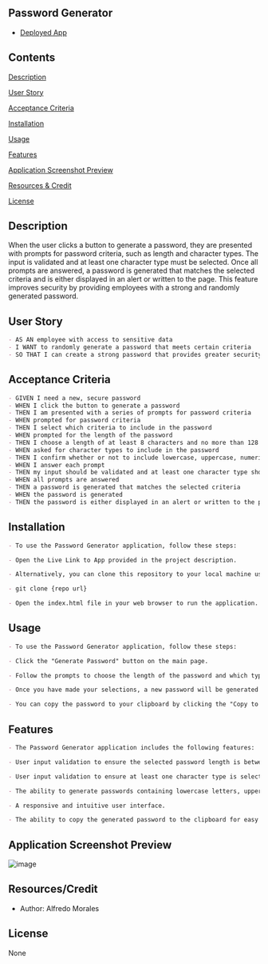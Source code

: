 ## Password Generator

- [Deployed App](https://almoral323.github.io/Password-Generator-Challenge/)

## Contents

[Description](#description)

[User Story](#user-story)

[Acceptance Criteria](#acceptance-criteria)

[Installation](#installation)

[Usage](#usage)

[Features](#features)

[Application Screenshot Preview](#application-screenshot-preview)

[Resources & Credit](#resourcescredit)

[License](#license)

## Description

When the user clicks a button to generate a password, they are presented with prompts for password criteria, such as length and character types. The input is validated and at least one character type must be selected. Once all prompts are answered, a password is generated that matches the selected criteria and is either displayed in an alert or written to the page. This feature improves security by providing employees with a strong and randomly generated password.

## User Story

```md
- AS AN employee with access to sensitive data
- I WANT to randomly generate a password that meets certain criteria
- SO THAT I can create a strong password that provides greater security
```

## Acceptance Criteria

```md
- GIVEN I need a new, secure password
- WHEN I click the button to generate a password
- THEN I am presented with a series of prompts for password criteria
- WHEN prompted for password criteria
- THEN I select which criteria to include in the password
- WHEN prompted for the length of the password
- THEN I choose a length of at least 8 characters and no more than 128 characters
- WHEN asked for character types to include in the password
- THEN I confirm whether or not to include lowercase, uppercase, numeric, and/or special characters
- WHEN I answer each prompt
- THEN my input should be validated and at least one character type should be selected
- WHEN all prompts are answered
- THEN a password is generated that matches the selected criteria
- WHEN the password is generated
- THEN the password is either displayed in an alert or written to the page
```

## Installation

```md
- To use the Password Generator application, follow these steps:

- Open the Live Link to App provided in the project description.

- Alternatively, you can clone this repository to your local machine using Git:

- git clone {repo url}

- Open the index.html file in your web browser to run the application.
```

## Usage

```md
- To use the Password Generator application, follow these steps:

- Click the "Generate Password" button on the main page.

- Follow the prompts to choose the length of the password and which types of characters to include.

- Once you have made your selections, a new password will be generated and displayed on the page.

- You can copy the password to your clipboard by clicking the "Copy to Clipboard" button
```

## Features

```md
- The Password Generator application includes the following features:

- User input validation to ensure the selected password length is between 8 and 128 characters.

- User input validation to ensure at least one character type is selected.

- The ability to generate passwords containing lowercase letters, uppercase letters, numbers, and special characters.

- A responsive and intuitive user interface.

- The ability to copy the generated password to the clipboard for easy use.
```

## Application Screenshot Preview
![image](https://user-images.githubusercontent.com/113931387/223638112-c91bda4d-fd99-4973-b698-db375879d227.png)



## Resources/Credit

- Author: Alfredo Morales

## License
None
